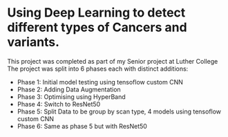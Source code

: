 # Using Deep Learning to detect different types of Cancers and variants.

This project was completed as part of my Senior project at Luther College
The project was split into 6 phases each with distinct additions:
- Phase 1: Initial model testing using tensoflow custom CNN
- Phase 2: Adding Data Augmentation
- Phase 3: Optimising using HyperBand
- Phase 4: Switch to ResNet50
- Phase 5: Split Data to be group by scan type, 4 models using tensoflow custom CNN
- Phase 6: Same as phase 5 but with ResNet50


  
